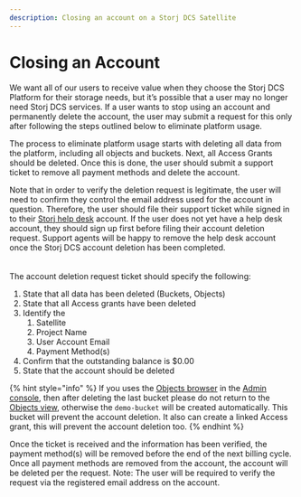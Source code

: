 ```yaml
---
description: Closing an account on a Storj DCS Satellite
---
```


# Closing an Account

We want all of our users to receive value when they choose the Storj DCS Platform for their storage needs, but it’s possible that a user may no longer need Storj DCS services. If a user wants to stop using an account and permanently delete the account, the user may submit a request for this only after following the steps outlined below to eliminate platform usage.

The process to eliminate platform usage starts with deleting all data from the platform, including all objects and buckets. Next, all Access Grants should be deleted. Once this is done, the user should submit a support ticket to remove all payment methods and delete the account.&#x20;

Note that in order to verify the deletion request is legitimate, the user will need to confirm they control the email address used for the account in question. Therefore, the user should file their support ticket while signed in to their [Storj help desk](https://supportdcs.storj.io/hc/en-us) account. If the user does not yet have a help desk account, they should sign up first before filing their account deletion request. Support agents will be happy to remove the help desk account once the Storj DCS account deletion has been completed.\
\
\
The account deletion request ticket should specify the following:

1. State that all data has been deleted (Buckets, Objects)
2. State that all Access grants have been deleted
3. Identify the &#x20;
   1. Satellite
   2. Project Name
   3. User Account Email
   4. Payment Method(s)
4. Confirm that the outstanding balance is $0.00
5. State that the account should be deleted&#x20;

{% hint style="info" %}
If you uses the [Objects browser](../getting-started/quickstart-objectbrowser.md) in the [Admin console](../getting-started/satellite-developer-account/), then after deleting the last bucket please do not return to the [Objects view](../getting-started/satellite-developer-account/objects.md), otherwise the `demo-bucket` will be created automatically. This bucket will prevent the account deletion. It also can create a linked Access grant, this will prevent the account deletion too.
{% endhint %}

Once the ticket is received and the information has been verified, the payment method(s) will be removed before the end of the next billing cycle. Once all payment methods are removed from the account, the account will be deleted per the request. Note: The user will be required to verify the request via the registered email address on the account.
